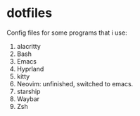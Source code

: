 <h1>dotfiles</h1>

Config files for some programs that i use:
<ol>
  <li>alacritty</li>
  <li>Bash</li>
  <li>Emacs</li>
  <li>Hyprland</li>
  <li>kitty</li>
  <li>Neovim: unfinished, switched to emacs.</li>
  <li>starship</li>
  <li>Waybar</li>
   <li>Zsh</li>
</ol>
